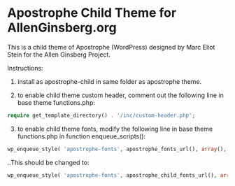# Apostrophe Child Theme for AllenGinsberg.org 

This is a child theme of Apostrophe (WordPress) designed by Marc Eliot Stein for the Allen Ginsberg Project.

Instructions: 

1) install as apostrophe-child in same folder as apostrophe theme.

2) to enable child theme custom header, comment out the following line in base theme functions.php:

````php
require get_template_directory() . '/inc/custom-header.php';
````

3) to enable child theme fonts, modify the following line in base theme functions.php in function enqueue_scripts():

````php
wp_enqueue_style( 'apostrophe-fonts', apostrophe_fonts_url(), array(), null );
````

..This should be changed to:
````php
wp_enqueue_style( 'apostrophe-fonts', apostrophe_child_fonts_url(), array(), null );
````

